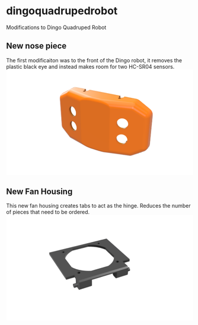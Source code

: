 # dingoquadrupedrobot
Modifications to Dingo Quadruped Robot

## New nose piece
The first modificaiton was to the front of the Dingo robot, it removes the plastic black eye and instead makes room for two HC-SR04 sensors.
![](https://raw.githubusercontent.com/davidrfloydii/dingoquadrupedrobot/main/img/Dingo%20Front%20With%20Sonar%20v1.png)

## New Fan Housing
This new fan housing creates tabs to act as the hinge. Reduces the number of pieces that need to be ordered.
![](https://raw.githubusercontent.com/davidrfloydii/dingoquadrupedrobot/main/img/Revised%20Fan%20Housings%20v2.png)
